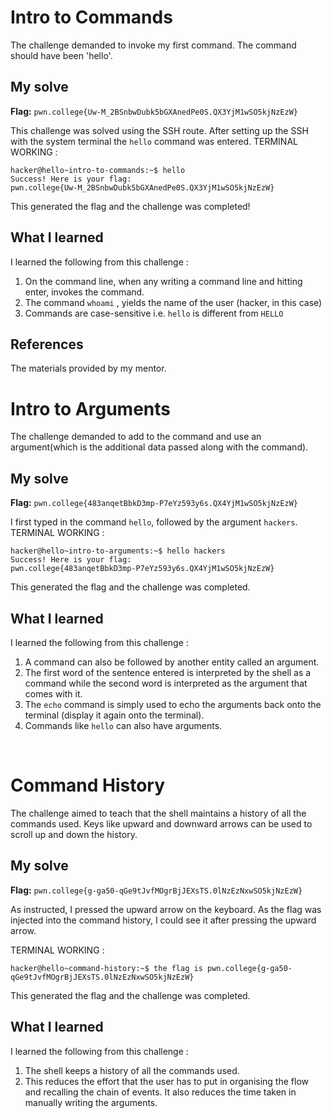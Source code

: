 # Intro to Commands
The challenge demanded to invoke my first command. The command should have been 'hello'.

## My solve
**Flag:** `pwn.college{Uw-M_2BSnbwDubk5bGXAnedPe0S.QX3YjM1wSO5kjNzEzW}`

This challenge was solved using the SSH route. 
After setting up the SSH with the system terminal the `hello` command was entered.
TERMINAL WORKING : 
```
hacker@hello~intro-to-commands:~$ hello
Success! Here is your flag:
pwn.college{Uw-M_2BSnbwDubk5bGXAnedPe0S.QX3YjM1wSO5kjNzEzW}
```
This generated the flag and the challenge was completed!


## What I learned
I learned the following from this challenge : 
1. On the command line, when any writing a command line and hitting enter, invokes the command.
2. The command `whoami` , yields the name of the user (hacker, in this case)
3. Commands are case-sensitive i.e. `hello` is different from `HELLO`   

## References 
The materials provided by my mentor.
<br/>

# Intro to Arguments 
The challenge demanded to add to the command and use an argument(which is the additional data passed along with the command).

## My solve
**Flag:** `pwn.college{483anqetBbkD3mp-P7eYz593y6s.QX4YjM1wSO5kjNzEzW}`

I first typed in the command `hello`, followed by the argument `hackers`. 
TERMINAL WORKING : 
```
hacker@hello~intro-to-arguments:~$ hello hackers
Success! Here is your flag:
pwn.college{483anqetBbkD3mp-P7eYz593y6s.QX4YjM1wSO5kjNzEzW}
```
This generated the flag and the challenge was completed.


## What I learned
I learned the following from this challenge : 
1. A command can also be followed by another entity called an argument.
2. The first word of the sentence entered is interpreted by the shell as a command while the second word is interpreted as the argument that comes with it.
3. The `echo` command is simply used to echo the arguments back onto the terminal (display it again onto the terminal).
4. Commands like `hello` can also have arguments.  

<br/>

# Command History 
The challenge aimed to teach that the shell maintains a history of all the commands used. Keys like upward and downward arrows can be used to scroll up and down the history.

## My solve
**Flag:** `pwn.college{g-ga50-qGe9tJvfMOgrBjJEXsTS.0lNzEzNxwSO5kjNzEzW}`

As instructed, I pressed the upward arrow on the keyboard. As the flag was injected into the command history, I could see it after pressing the upward arrow.

TERMINAL WORKING : 
```
hacker@hello~command-history:~$ the flag is pwn.college{g-ga50-qGe9tJvfMOgrBjJEXsTS.0lNzEzNxwSO5kjNzEzW}
```
This generated the flag and the challenge was completed.


## What I learned
I learned the following from this challenge : 
1. The shell keeps a history of all the commands used.
2. This reduces the effort that the user has to put in organising the flow and recalling the chain of events. It also reduces the time taken in manually writing the arguments.


